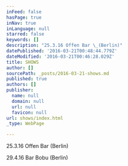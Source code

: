 ```yaml
---
inFeed: false
hasPage: true
inNav: true
inLanguage: null
starred: false
keywords: []
description: "25.3.16 Offen Bar \_(Berlin)"
datePublished: '2016-03-21T00:48:44.779Z'
dateModified: '2016-03-21T00:46:28.029Z'
title: SHOWS
author: []
sourcePath: _posts/2016-03-21-shows.md
published: true
authors: []
publisher:
  name: null
  domain: null
  url: null
  favicon: null
url: shows/index.html
_type: WebPage

---
```

25.3.16 Offen Bar  (Berlin)

29.4.16 Bar Bobu (Berlin)